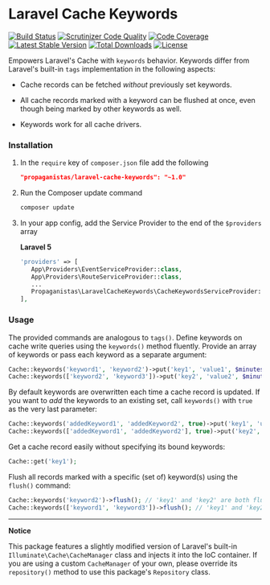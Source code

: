 # Laravel Cache Keywords

[![Build Status](https://travis-ci.org/Propaganistas/Laravel-Cache-Keywords.svg?branch=master)](https://travis-ci.org/Propaganistas/Laravel-Cache-Keywords)
[![Scrutinizer Code Quality](https://scrutinizer-ci.com/g/Propaganistas/Laravel-Cache-Keywords/badges/quality-score.png?b=master)](https://scrutinizer-ci.com/g/Propaganistas/Laravel-Cache-Keywords/?branch=master)
[![Code Coverage](https://scrutinizer-ci.com/g/Propaganistas/Laravel-Cache-Keywords/badges/coverage.png?b=master)](https://scrutinizer-ci.com/g/Propaganistas/Laravel-Cache-Keywords/?branch=master)
[![Latest Stable Version](https://poser.pugx.org/propaganistas/laravel-cache-keywords/v/stable)](https://packagist.org/packages/propaganistas/laravel-cache-keywords)
[![Total Downloads](https://poser.pugx.org/propaganistas/laravel-cache-keywords/downloads)](https://packagist.org/packages/propaganistas/laravel-cache-keywords)
[![License](https://poser.pugx.org/propaganistas/laravel-cache-keywords/license)](https://packagist.org/packages/propaganistas/laravel-cache-keywords)

Empowers Laravel's Cache with `keywords` behavior. Keywords differ from Laravel's built-in `tags` implementation in the following aspects:

* Cache records can be fetched *without* previously set keywords.

* All cache records marked with a keyword can be flushed at once, even though being marked by other keywords as well.

* Keywords work for all cache drivers.


### Installation

1. In the `require` key of `composer.json` file add the following

    ```json
    "propaganistas/laravel-cache-keywords": "~1.0"
    ```

2. Run the Composer update command

    ```bash
    composer update
    ```

3. In your app config, add the Service Provider to the end of the `$providers` array

   **Laravel 5**
     ```php
    'providers' => [
        App\Providers\EventServiceProvider::class,
        App\Providers\RouteServiceProvider::class,
        ...
        Propaganistas\LaravelCacheKeywords\CacheKeywordsServiceProvider::class,
    ],
    ```

### Usage

The provided commands are analogous to `tags()`. Define keywords on cache write queries using the `keywords()` method fluently.
Provide an array of keywords or pass each keyword as a separate argument:

```php
Cache::keywords('keyword1', 'keyword2')->put('key1', 'value1', $minutes);
Cache::keywords(['keyword2', 'keyword3'])->put('key2', 'value2', $minutes);
```

By default keywords are overwritten each time a cache record is updated. If you want to *add* the keywords to an existing set, call `keywords()` with `true` as the very last parameter:
```php
Cache::keywords('addedKeyword1', 'addedKeyword2', true)->put('key1', 'updatedValue1', $minutes);
Cache::keywords(['addedKeyword1', 'addedKeyword2'], true)->put('key2', 'updatedValue2', $minutes);
```

Get a cache record easily without specifying its bound keywords:

```php
Cache::get('key1');
```

Flush all records marked with a specific (set of) keyword(s) using the `flush()` command:
```php
Cache::keywords('keyword2')->flush(); // 'key1' and 'key2' are both flushed.
Cache::keywords(['keyword1', 'keyword3'])->flush(); // 'key1' and 'key2' are both flushed.
```

---

**Notice**

This package features a slightly modified version of Laravel's built-in `Illuminate\Cache\CacheManager` class and injects it into the IoC container. If you are using a custom `CacheManager` of your own, please override its `repository()` method to use this package's `Repository` class.
